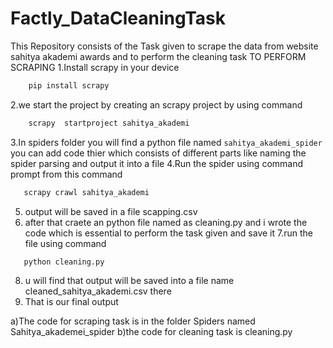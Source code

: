 # Factly_DataCleaningTask
This Repository consists of the Task given to scrape the data from website sahitya akademi awards
and to perform the cleaning task
TO PERFORM SCRAPING
1.Install scrapy in your device
```sh
    pip install scrapy
```
2.we start the project by creating an scrapy project by using command
```sh 
    scrapy  startproject sahitya_akademi
```
3.In spiders folder you will find a python  file named `sahitya_akademi_spider` you can add
  code thier which consists of different parts like naming the spider parsing and output it
  into a file
4.Run the spider using command prompt from this command
```sh
   scrapy crawl sahitya_akademi
```
5. output will be saved in a file scapping.csv
6. after that craete an python file named as cleaning.py and i wrote the code which is essential
   to perform the task given and save it
7.run the file using command
```sh
   python cleaning.py
```
8. u will find that output will be saved into a file name cleaned_sahitya_akademi.csv there
9. That is our final output






a)The code for scraping task is in the folder Spiders named Sahitya_akademei_spider
b)the code for cleaning task is cleaning.py
